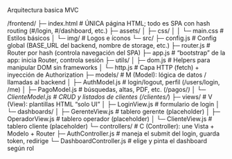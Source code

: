 Arquitectura basica MVC

/frontend/
├─ index.html # ÚNICA página HTML; todo es SPA con hash routing (#/login, #/dashboard, etc.)
├─ assets/
│ ├─ css/
│ │ └─ main.css # Estilos básicos
│ └─ img/ # Logos e íconos
└─ src/
├─ config.js # Config global (BASE_URL del backend, nombre de storage, etc.)
├─ router.js # Router por hash (controla navegación del SPA)
├─ app.js # “bootstrap” de la app: inicia Router, controla sesión
├─ utils/
│ ├─ dom.js # Helpers para manipular DOM sin frameworks
│ └─ http.js # Capa HTTP (fetch) + inyección de Authorization
├─ models/ # M (Model): lógica de datos / llamadas al backend
│ ├─ AuthModel.js # login/logout, perfil (/users/login, /me)
│ ├─ PagoModel.js # búsquedas, altas, PDF, etc. (/pagos/_)
│ └─ ClienteModel.js # CRUD y listados de clientes (/clientes/_)
├─ views/ # V (View): plantillas HTML “solo UI”
│ ├─ LoginView.js # formulario de login
│ └─ dashboards/
│ ├─ GerenteView.js # tablero gerente (placeholder)
│ ├─ OperadorView.js # tablero operador (placeholder)
│ └─ ClienteView.js # tablero cliente (placeholder)
└─ controllers/ # C (Controller): une Vista + Modelo + Router
├─ AuthController.js # maneja el submit del login, guarda token, redirige
└─ DashboardController.js # elige y pinta el dashboard según rol
